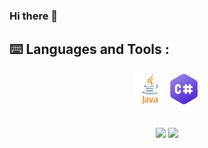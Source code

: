 ### Hi there 👋

## ⌨️ Languages and Tools :
<div align="center">
<img alt="Java" width="50px" src="https://raw.githubusercontent.com/github/explore/80688e429a7d4ef2fca1e82350fe8e3517d3494d/topics/java/java.png" />
<img alt="C#" width="50px" src="https://raw.githubusercontent.com/github/explore/80688e429a7d4ef2fca1e82350fe8e3517d3494d/topics/csharp/csharp.png" />
</div>
<br />
<br />
<div align="center">
<img src="https://github-readme-stats-zeta-wine.vercel.app/api?username=Z4SLiDeR&show_icons=true&theme=tokyonight&hide_title=false&include_all_commits=true" width="49%" />
<img src="https://github-readme-streak-stats.herokuapp.com/?user=Z4SLiDeR&theme=nightowl&hide_border=true" width="49%" />
</div>
